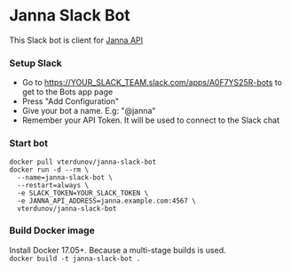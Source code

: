 # Janna Slack Bot

This Slack bot is client for [Janna API](https://github.com/vterdunov/janna)

### Setup Slack
- Go to https://YOUR_SLACK_TEAM.slack.com/apps/A0F7YS25R-bots to get to the Bots app page
- Press "Add Configuration"
- Give your bot a name. E.g: "@janna"
- Remember your API Token. It will be used to connect to the Slack chat

### Start bot
```
docker pull vterdunov/janna-slack-bot
docker run -d --rm \
  --name=janna-slack-bot \
  --restart=always \
  -e SLACK_TOKEN=YOUR_SLACK_TOKEN \
  -e JANNA_API_ADDRESS=janna.example.com:4567 \
  vterdunov/janna-slack-bot
```

### Build Docker image
Install Docker 17.05+. Because a multi-stage builds is used.  
`docker build -t janna-slack-bot .`
